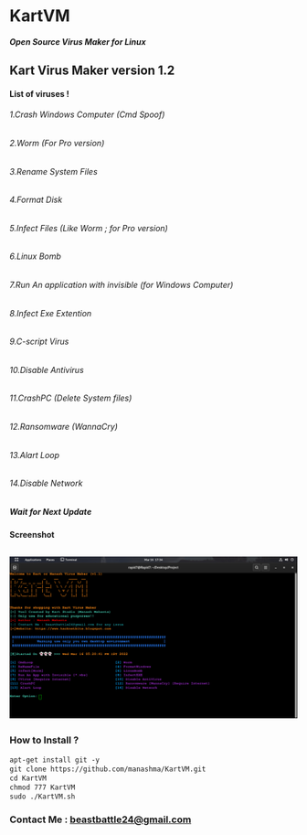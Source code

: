 # KartVM
##### Open Source Virus Maker for Linux
## Kart Virus Maker version 1.2
#### List of viruses !
###### 1.Crash Windows Computer (Cmd Spoof)
###### 2.Worm (For Pro version)
###### 3.Rename System Files
###### 4.Format Disk
###### 5.Infect Files (Like Worm ; for Pro version)
###### 6.Linux Bomb 
###### 7.Run An application with invisible (for Windows Computer)
###### 8.Infect Exe Extention
###### 9.C-script Virus
###### 10.Disable Antivirus
###### 11.CrashPC (Delete System files)
###### 12.Ransomware (WannaCry)
###### 13.Alart Loop
###### 14.Disable Network

##### Wait for Next Update
#### Screenshot
![github-small](/image/Screenshot1.jpg)
--------------------------------------------------------------------------------
### How to Install ?
```
apt-get install git -y
git clone https://github.com/manashma/KartVM.git
cd KartVM
chmod 777 KartVM
sudo ./KartVM.sh
```
### Contact Me : beastbattle24@gmail.com
